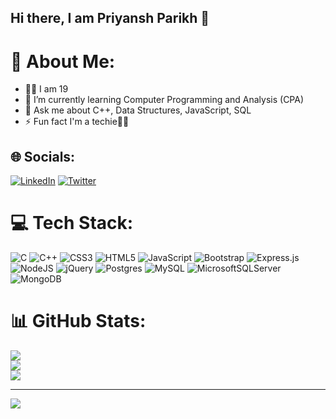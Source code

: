 ## Hi there, I am Priyansh Parikh :wave:


# 💫 About Me:
- 👨‍🦱 I am 19<br>
- 🌱 I’m currently learning Computer Programming and Analysis (CPA)<br>
- 💬 Ask me about C++, Data Structures, JavaScript, SQL<br>
- ⚡ Fun fact I'm a techie👨‍💻


## 🌐 Socials:
[![LinkedIn](https://img.shields.io/badge/LinkedIn-%230077B5.svg?logo=linkedin&logoColor=white)](https://www.linkedin.com/in/priyansh-parikh-8053b923a/) [![Twitter](https://img.shields.io/badge/Twitter-%231DA1F2.svg?logo=Twitter&logoColor=white)](https://twitter.com/Priyansh0927) 

# 💻 Tech Stack:
![C](https://img.shields.io/badge/c-%2300599C.svg?style=for-the-badge&logo=c&logoColor=white) ![C++](https://img.shields.io/badge/c++-%2300599C.svg?style=for-the-badge&logo=c%2B%2B&logoColor=white) ![CSS3](https://img.shields.io/badge/css3-%231572B6.svg?style=for-the-badge&logo=css3&logoColor=white) ![HTML5](https://img.shields.io/badge/html5-%23E34F26.svg?style=for-the-badge&logo=html5&logoColor=white) ![JavaScript](https://img.shields.io/badge/javascript-%23323330.svg?style=for-the-badge&logo=javascript&logoColor=%23F7DF1E) ![Bootstrap](https://img.shields.io/badge/bootstrap-%23563D7C.svg?style=for-the-badge&logo=bootstrap&logoColor=white) ![Express.js](https://img.shields.io/badge/express.js-%23404d59.svg?style=for-the-badge&logo=express&logoColor=%2361DAFB) ![NodeJS](https://img.shields.io/badge/node.js-6DA55F?style=for-the-badge&logo=node.js&logoColor=white) ![jQuery](https://img.shields.io/badge/jquery-%230769AD.svg?style=for-the-badge&logo=jquery&logoColor=white) ![Postgres](https://img.shields.io/badge/postgres-%23316192.svg?style=for-the-badge&logo=postgresql&logoColor=white) ![MySQL](https://img.shields.io/badge/mysql-%2300f.svg?style=for-the-badge&logo=mysql&logoColor=white) ![MicrosoftSQLServer](https://img.shields.io/badge/Microsoft%20SQL%20Sever-CC2927?style=for-the-badge&logo=microsoft%20sql%20server&logoColor=white) ![MongoDB](https://img.shields.io/badge/MongoDB-%234ea94b.svg?style=for-the-badge&logo=mongodb&logoColor=white)
# 📊 GitHub Stats:
![](https://github-readme-stats-sigma-five.vercel.app/api?username=PriyanshParikh27&theme=dark&hide_border=false&include_all_commits=false&count_private=false)<br/>
![](https://github-readme-streak-stats.herokuapp.com/?user=PriyanshParikh27&theme=dark&hide_border=false)<br/>
![](https://github-readme-stats-sigma-five.vercel.app/api/top-langs/?username=PriyanshParikh27&theme=dark&hide_border=false&include_all_commits=false&count_private=false&layout=compact)


---
[![](https://visitcount.itsvg.in/api?id=PriyanshParikh27&icon=0&color=0)](https://visitcount.itsvg.in)



